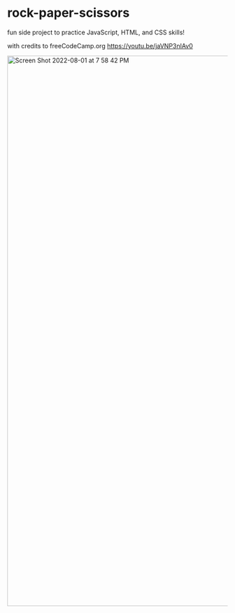 # rock-paper-scissors

fun side project to practice JavaScript, HTML, and CSS skills!

with credits to freeCodeCamp.org https://youtu.be/jaVNP3nIAv0


<img width="1257" alt="Screen Shot 2022-08-01 at 7 58 42 PM" src="https://user-images.githubusercontent.com/79339383/182269398-4dcb0cfe-c6c9-46aa-bd8b-5543a54da2b7.png">
